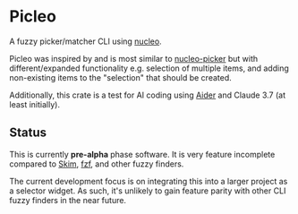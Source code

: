 # Picleo

A fuzzy picker/matcher CLI using [nucleo](https://crates.io/crates/nucleo).

Picleo was inspired by and is most similar to [nucleo-picker](https://lib.rs/crates/nucleo-picker) but with different/expanded functionality e.g. selection of multiple items, and adding non-existing items to the "selection" that should be created.

Additionally, this crate is a test for AI coding using [Aider](https://aider.chat/) and Claude 3.7 (at least initially).

## Status

This is currently **pre-alpha** phase software. It is very feature incomplete compared to [Skim](https://lib.rs/crates/skim), [fzf](https://github.com/junegunn/fzf), and other fuzzy finders.

The current development focus is on integrating this into a larger project as a selector widget. As such, it's unlikely to gain feature parity with other CLI fuzzy finders in the near future.
